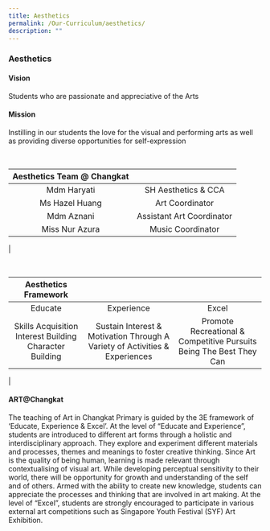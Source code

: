 ```yaml
---
title: Aesthetics
permalink: /Our-Curriculum/aesthetics/
description: ""
---
```

### Aesthetics

#### Vision
Students who are passionate and appreciative of the Arts

#### Mission
Instilling in our students the love for the visual and performing arts as well as providing diverse opportunities for self-expression

<br>

| Aesthetics Team @ Changkat |  |
|:---:|:---:|
| Mdm Haryati | SH Aesthetics & CCA |
| Ms Hazel Huang | Art Coordinator |
| Mdm Aznani | Assistant Art Coordinator |
| Miss Nur Azura | Music Coordinator |
|

<br>

|Aesthetics Framework  |  |  |
|:---:|:---:|:---:|
| Educate | Experience | Excel |
|  Skills Acquisition Interest Building Character Building | Sustain Interest & Motivation Through A Variety of Activities & Experiences |  Promote Recreational & Competitive Pursuits Being The Best They Can   |
|

#### ART@Changkat

The teaching of Art in Changkat Primary is guided by the 3E framework of ‘Educate, Experience & Excel’. At the level of “Educate and Experience”, students are introduced to different art forms through a holistic and interdisciplinary approach. They explore and experiment different materials and processes, themes and meanings to foster creative thinking. Since Art is the quality of being human, learning is made relevant through contextualising of visual art. While developing perceptual sensitivity to their world, there will be opportunity for growth and understanding of the self and of others. Armed with the ability to create new knowledge, students can appreciate the processes and thinking that are involved in art making. At the level of “Excel”, students are strongly encouraged to participate in various external art competitions such as Singapore Youth Festival (SYF) Art Exhibition.

